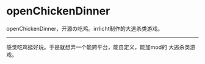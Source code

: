 # openChickenDinner
openChickenDinner，开源の吃鸡。irrlicht制作的大逃杀类游戏。
**************  
感觉吃鸡挺好玩。于是就想弄一个能跨平台，能自定义，能加mod的 大逃杀类游戏。
